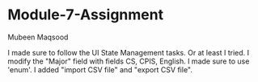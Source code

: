 # Module-7-Assignment
Mubeen Maqsood

I made sure to follow the UI State Management tasks. Or at least I tried.
I modify the "Major" field with fields CS, CPIS, English. I made sure to use 'enum'.
I added "import CSV file" and "export CSV file".
